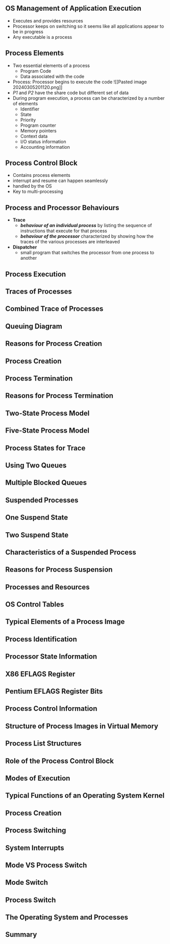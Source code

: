 ## OS Management of Application Execution
- Executes and provides resources
- Processor keeps on switching so it seems like all applications appear to be in progress
- Any executable is a process
## Process Elements
- Two essential elements of a process
	- Program Code
	- Data associated with the code
- Process: Processor begins to execute the code
![[Pasted image 20240305201120.png]]
- *P1* and *P2* have the share code but different set of data
- During program execution, a process can be characterized by a number of elements
	- Identifier
	- State
	- Priority
	- Program counter
	- Memory pointers
	- Context data
	- I/O status information
	- Accounting information
## Process Control Block
- Contains process elements
- interrupt and resume can happen seamlessly
- handled by the OS
- Key to multi-processing
## Process and Processor Behaviours
- **Trace**
	- ***behaviour of an individual process*** by listing the sequence of instructions that execute for that process
	- ***behaviour of the processor*** characterized by showing how the traces of the various processes are interleaved
- **Dispatcher**
	- small program that switches the processor from one process to another
## Process Execution


## Traces of Processes


## Combined Trace of Processes


## Queuing Diagram


## Reasons for Process Creation


## Process Creation


## Process Termination


## Reasons for Process Termination


## Two-State Process Model


## Five-State Process Model


## Process States for Trace


## Using Two Queues


## Multiple Blocked Queues


## Suspended Processes


## One Suspend State


## Two Suspend State


## Characteristics of a Suspended Process


## Reasons for Process Suspension


## Processes and Resources


## OS Control Tables


## Typical Elements of a Process Image


## Process Identification


## Processor State Information


## X86 EFLAGS Register


## Pentium EFLAGS Register Bits


## Process Control Information


## Structure of Process Images in Virtual Memory


## Process List Structures


## Role of the Process Control Block


## Modes of Execution


## Typical Functions of an Operating System Kernel


## Process Creation


## Process Switching


## System Interrupts


## Mode VS Process Switch


## Mode Switch


## Process Switch


## The Operating System and Processes


## Summary

